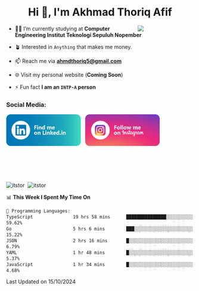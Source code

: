 <h1 align="center">Hi 👋, I'm Akhmad Thoriq Afif</h1>

<img align="right" src="https://i.giphy.com/media/VbnUQpnihPSIgIXuZv/giphy.webp" style="width:30%;">

- 👨‍🎓 I’m currently studying at **Computer Engineering Institut Teknologi Sepuluh Nopember**

- 🪴 Interested in `Anything` that makes me money.

- 📫 Reach me via **ahmdthoriq5@gmail.com**

- 🌐 Visit my personal website (**Coming Soon**)

- ⚡ Fun fact **I am an `INTP-A` person**

<h3 align="left">Social Media:</h3>
<p align="left">
<a href="https://linkedin.com/in/akhmad-thoriq-afif" target="_blank"><img align="center" src="./images/linkedin.png" alt="akhmad-thoriq-afif" width="200" /></a>&nbsp;&nbsp;
<a href="https://instagram.com/ahmdthoriq_" target="_blank"><img align="center" src="./images/instagram.png" alt="ahmdthoriq_"width="200" /></a>
</p>
</br>
</br>
</br>
</br>
<p><img align="center" src="https://github-readme-stats.vercel.app/api?username=itstor&show_icons=true&locale=en&theme=nord" alt="itstor" height="170"/>&nbsp;&nbsp;<img align="center" src="https://github-readme-stats.vercel.app/api/top-langs?username=itstor&show_icons=true&locale=en&layout=compact&theme=nord" alt="itstor" height="170" /></p>

<!--START_SECTION:waka-->
📊 **This Week I Spent My Time On** 

```text
💬 Programming Languages: 
TypeScript               19 hrs 58 mins      ███████████████░░░░░░░░░░   59.62% 
Go                       5 hrs 6 mins        ███░░░░░░░░░░░░░░░░░░░░░░   15.22% 
JSON                     2 hrs 16 mins       █░░░░░░░░░░░░░░░░░░░░░░░░   6.79% 
YAML                     1 hr 48 mins        █░░░░░░░░░░░░░░░░░░░░░░░░   5.37% 
JavaScript               1 hr 34 mins        █░░░░░░░░░░░░░░░░░░░░░░░░   4.68%

```


 Last Updated on 15/10/2024
<!--END_SECTION:waka-->
